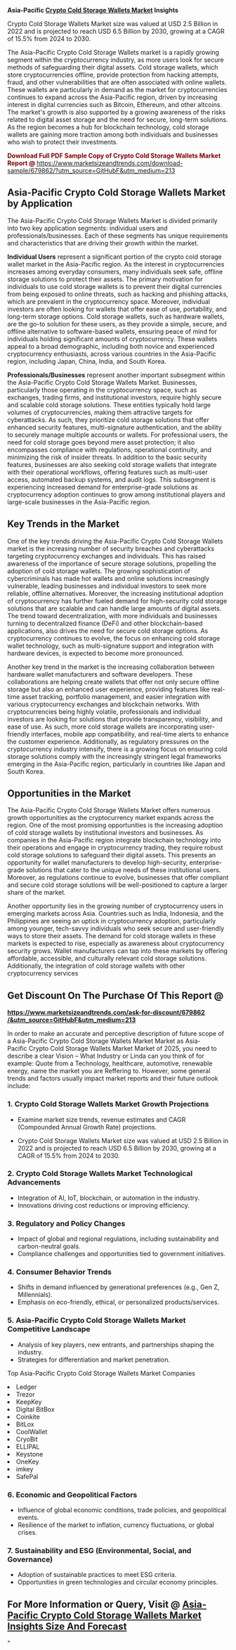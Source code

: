 <p><strong>Asia-Pacific&nbsp;<a href=""https://www.marketsizeandtrends.com/download-sample/679862/&amp;utm_source=GitHubF&amp;utm_medium=213"">Crypto Cold Storage Wallets Market</a> Insights</strong></p><p>Crypto Cold Storage Wallets Market size was valued at USD 2.5 Billion in 2022 and is projected to reach USD 6.5 Billion by 2030, growing at a CAGR of 15.5% from 2024 to 2030.</p><p><p>The Asia-Pacific Crypto Cold Storage Wallets market is a rapidly growing segment within the cryptocurrency industry, as more users look for secure methods of safeguarding their digital assets. Cold storage wallets, which store cryptocurrencies offline, provide protection from hacking attempts, fraud, and other vulnerabilities that are often associated with online wallets. These wallets are particularly in demand as the market for cryptocurrencies continues to expand across the Asia-Pacific region, driven by increasing interest in digital currencies such as Bitcoin, Ethereum, and other altcoins. The market's growth is also supported by a growing awareness of the risks related to digital asset storage and the need for secure, long-term solutions. As the region becomes a hub for blockchain technology, cold storage wallets are gaining more traction among both individuals and businesses who wish to protect their investments.<p><strong><span style="color: #800000;">Download Full PDF Sample Copy of Crypto Cold Storage Wallets Market Report @</span>&nbsp;</strong><a href="https://www.marketsizeandtrends.com/download-sample/679862/?utm_source=GitHubF&amp;utm_medium=213" target="_blank">https://www.marketsizeandtrends.com/download-sample/679862/?utm_source=GitHubF&amp;utm_medium=213</a></p></p><h2>Asia-Pacific Crypto Cold Storage Wallets Market by Application</h2><p>The Asia-Pacific Crypto Cold Storage Wallets Market is divided primarily into two key application segments: individual users and professionals/businesses. Each of these segments has unique requirements and characteristics that are driving their growth within the market.</p><p><strong>Individual Users</strong> represent a significant portion of the crypto cold storage wallet market in the Asia-Pacific region. As the interest in cryptocurrencies increases among everyday consumers, many individuals seek safe, offline storage solutions to protect their assets. The primary motivation for individuals to use cold storage wallets is to prevent their digital currencies from being exposed to online threats, such as hacking and phishing attacks, which are prevalent in the cryptocurrency space. Moreover, individual investors are often looking for wallets that offer ease of use, portability, and long-term storage options. Cold storage wallets, such as hardware wallets, are the go-to solution for these users, as they provide a simple, secure, and offline alternative to software-based wallets, ensuring peace of mind for individuals holding significant amounts of cryptocurrency. These wallets appeal to a broad demographic, including both novice and experienced cryptocurrency enthusiasts, across various countries in the Asia-Pacific region, including Japan, China, India, and South Korea.</p><p><strong>Professionals/Businesses</strong> represent another important subsegment within the Asia-Pacific Crypto Cold Storage Wallets Market. Businesses, particularly those operating in the cryptocurrency space, such as exchanges, trading firms, and institutional investors, require highly secure and scalable cold storage solutions. These entities typically hold large volumes of cryptocurrencies, making them attractive targets for cyberattacks. As such, they prioritize cold storage solutions that offer enhanced security features, multi-signature authentication, and the ability to securely manage multiple accounts or wallets. For professional users, the need for cold storage goes beyond mere asset protection; it also encompasses compliance with regulations, operational continuity, and minimizing the risk of insider threats. In addition to the basic security features, businesses are also seeking cold storage wallets that integrate with their operational workflows, offering features such as multi-user access, automated backup systems, and audit logs. This subsegment is experiencing increased demand for enterprise-grade solutions as cryptocurrency adoption continues to grow among institutional players and large-scale businesses in the Asia-Pacific region.</p><h2>Key Trends in the Market</h2><p>One of the key trends driving the Asia-Pacific Crypto Cold Storage Wallets market is the increasing number of security breaches and cyberattacks targeting cryptocurrency exchanges and individuals. This has raised awareness of the importance of secure storage solutions, propelling the adoption of cold storage wallets. The growing sophistication of cybercriminals has made hot wallets and online solutions increasingly vulnerable, leading businesses and individual investors to seek more reliable, offline alternatives. Moreover, the increasing institutional adoption of cryptocurrency has further fueled demand for high-security cold storage solutions that are scalable and can handle large amounts of digital assets. The trend toward decentralization, with more individuals and businesses turning to decentralized finance (DeFi) and other blockchain-based applications, also drives the need for secure cold storage options. As cryptocurrency continues to evolve, the focus on enhancing cold storage wallet technology, such as multi-signature support and integration with hardware devices, is expected to become more pronounced.</p><p>Another key trend in the market is the increasing collaboration between hardware wallet manufacturers and software developers. These collaborations are helping create wallets that offer not only secure offline storage but also an enhanced user experience, providing features like real-time asset tracking, portfolio management, and easier integration with various cryptocurrency exchanges and blockchain networks. With cryptocurrencies being highly volatile, professionals and individual investors are looking for solutions that provide transparency, visibility, and ease of use. As such, more cold storage wallets are incorporating user-friendly interfaces, mobile app compatibility, and real-time alerts to enhance the customer experience. Additionally, as regulatory pressures on the cryptocurrency industry intensify, there is a growing focus on ensuring cold storage solutions comply with the increasingly stringent legal frameworks emerging in the Asia-Pacific region, particularly in countries like Japan and South Korea.</p><h2>Opportunities in the Market</h2><p>The Asia-Pacific Crypto Cold Storage Wallets Market offers numerous growth opportunities as the cryptocurrency market expands across the region. One of the most promising opportunities is the increasing adoption of cold storage wallets by institutional investors and businesses. As companies in the Asia-Pacific region integrate blockchain technology into their operations and engage in cryptocurrency trading, they require robust cold storage solutions to safeguard their digital assets. This presents an opportunity for wallet manufacturers to develop high-security, enterprise-grade solutions that cater to the unique needs of these institutional users. Moreover, as regulations continue to evolve, businesses that offer compliant and secure cold storage solutions will be well-positioned to capture a larger share of the market.</p><p>Another opportunity lies in the growing number of cryptocurrency users in emerging markets across Asia. Countries such as India, Indonesia, and the Philippines are seeing an uptick in cryptocurrency adoption, particularly among younger, tech-savvy individuals who seek secure and user-friendly ways to store their assets. The demand for cold storage wallets in these markets is expected to rise, especially as awareness about cryptocurrency security grows. Wallet manufacturers can tap into these markets by offering affordable, accessible, and culturally relevant cold storage solutions. Additionally, the integration of cold storage wallets with other cryptocurrency services</p><h2><strong>Get Discount On The Purchase Of This Report @&nbsp;</strong></h2><p><strong><a href=""https://www.marketsizeandtrends.com/ask-for-discount/679862/&amp;utm_source=GitHubF&amp;utm_medium=213"" target=""_blank"">https://www.marketsizeandtrends.com/ask-for-discount/679862<br />/&amp;utm_source=GitHubF&amp;utm_medium=213</a></strong></p><p>In order to make an accurate and perceptive description of future scope of a Asia-Pacific&nbsp;Crypto Cold Storage Wallets Market Market as Asia-Pacific&nbsp;Crypto Cold Storage Wallets Market Market of 2025, you need to describe a clear Vision &ndash; What Industry or Linda can you think of for example: Quote from a Technology, healthcare, automotive, renewable energy, name the market you are Reffering to. However, some general trends and factors usually impact market reports and their future outlook include:</p><h3>1.&nbsp;<strong>Crypto Cold Storage Wallets Market Growth Projections</strong></h3><ul><li>Examine market size trends, revenue estimates and CAGR (Compounded Annual Growth Rate) projections.</li><li><p>Crypto Cold Storage Wallets Market size was valued at USD 2.5 Billion in 2022 and is projected to reach USD 6.5 Billion by 2030, growing at a CAGR of 15.5% from 2024 to 2030.</p></li></ul><h3>2.&nbsp;<strong>Crypto Cold Storage Wallets Market Technological Advancements</strong></h3><ul><li>Integration of AI, IoT, blockchain, or automation in the industry.</li><li>Innovations driving cost reductions or improving efficiency.</li></ul><h3>3.&nbsp;<strong>Regulatory and Policy Changes</strong></h3><ul><li>Impact of global and regional regulations, including sustainability and carbon-neutral goals.</li><li>Compliance challenges and opportunities tied to government initiatives.</li></ul><h3>4.&nbsp;<strong>Consumer Behavior Trends</strong></h3><ul><li>Shifts in demand influenced by generational preferences (e.g., Gen Z, Millennials).</li><li>Emphasis on eco-friendly, ethical, or personalized products/services.</li></ul><h3>5.&nbsp;<strong>Asia-Pacific Crypto Cold Storage Wallets Market Competitive Landscape</strong></h3><ul><li>Analysis of key players, new entrants, and partnerships shaping the industry.</li><li>Strategies for differentiation and market penetration.</li></ul><p data-pm-slice=""1 1 []"">Top Asia-Pacific Crypto Cold Storage Wallets Market Companies</p><div data-test-id=""""><p><li>Ledger</li><li> Trezor</li><li> KeepKey</li><li> Digital BitBox</li><li> Coinkite</li><li> BitLox</li><li> CoolWallet</li><li> CryoBit</li><li> ELLIPAL</li><li> Keystone</li><li> OneKey</li><li> imkey</li><li> SafePal</li></p></div><h3>6.&nbsp;<strong>Economic and Geopolitical Factors</strong></h3><ul><li>Influence of global economic conditions, trade policies, and geopolitical events.</li><li>Resilience of the market to inflation, currency fluctuations, or global crises.</li></ul><h3>7.&nbsp;<strong>Sustainability and ESG (Environmental, Social, and Governance)</strong></h3><ul><li>Adoption of sustainable practices to meet ESG criteria.</li><li>Opportunities in green technologies and circular economy principles.</li></ul><h2><strong>For More Information or Query, Visit @&nbsp;</strong><a href=""https://www.verifiedmarketreports.com/product/crypto-cold-storage-wallets-market/"" target=""_blank"">Asia-Pacific Crypto Cold Storage Wallets Market Insights Size And Forecast</a></h2>"

